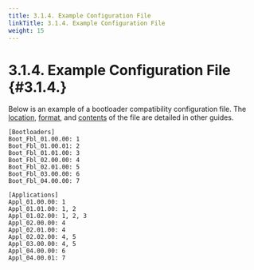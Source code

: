 ```yaml
---
title: 3.1.4. Example Configuration File
linkTitle: 3.1.4. Example Configuration File
weight: 15
---
```


3.1.4. Example Configuration File                                                                              {#3.1.4.}
========================================================================================================================
Below is an example of a bootloader compatibility configuration file.  The [location](3.1.1.), [format](3.1.2.), and
[contents](3.1.3.) of the file are detailed in other guides.

    [Bootloaders]
    Boot_Fbl_01.00.00: 1
    Boot_Fbl_01.00.01: 2
    Boot_Fbl_01.01.00: 3
    Boot_Fbl_02.00.00: 4
    Boot_Fbl_02.01.00: 5
    Boot_Fbl_03.00.00: 6
    Boot_Fbl_04.00.00: 7
    
    [Applications]
    Appl_01.00.00: 1
    Appl_01.01.00: 1, 2
    Appl_01.02.00: 1, 2, 3
    Appl_02.00.00: 4
    Appl_02.01.00: 4
    Appl_02.02.00: 4, 5
    Appl_03.00.00: 4, 5
    Appl_04.00.00: 6
    Appl_04.00.01: 7